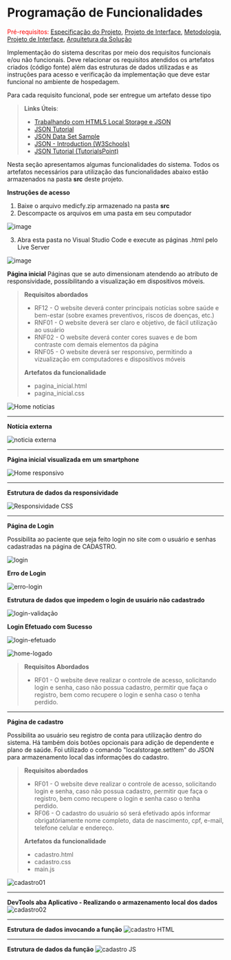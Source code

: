 # Programação de Funcionalidades

<span style="color:red">Pré-requisitos: <a href="2-Especificação do Projeto.md"> Especificação do Projeto</a></span>, <a href="3-Projeto de Interface.md"> Projeto de Interface</a>, <a href="4-Metodologia.md"> Metodologia</a>, <a href="3-Projeto de Interface.md"> Projeto de Interface</a>, <a href="5-Arquitetura da Solução.md"> Arquitetura da Solução</a>

Implementação do sistema descritas por meio dos requisitos funcionais e/ou não funcionais. Deve relacionar os requisitos atendidos os artefatos criados (código fonte) além das estruturas de dados utilizadas e as instruções para acesso e verificação da implementação que deve estar funcional no ambiente de hospedagem.

Para cada requisito funcional, pode ser entregue um artefato desse tipo

> **Links Úteis**:
>
> - [Trabalhando com HTML5 Local Storage e JSON](https://www.devmedia.com.br/trabalhando-com-html5-local-storage-e-json/29045)
> - [JSON Tutorial](https://www.w3resource.com/JSON)
> - [JSON Data Set Sample](https://opensource.adobe.com/Spry/samples/data_region/JSONDataSetSample.html)
> - [JSON - Introduction (W3Schools)](https://www.w3schools.com/js/js_json_intro.asp)
> - [JSON Tutorial (TutorialsPoint)](https://www.tutorialspoint.com/json/index.htm)

Nesta seção apresentamos algumas funcionalidades do sistema. Todos os artefatos necessários para utilização das funcionalidades abaixo estão armazenados na pasta **src** deste projeto.

**Instruções de acesso**
1. Baixe o arquivo medicfy.zip armazenado na pasta **src**
2. Descompacte os arquivos em uma pasta em seu computador

![image](https://github.com/ICEI-PUC-Minas-PMV-ADS/pmv-ads-2023-1-e1-proj-web-t7-medicfy/assets/128761321/2b0d9380-afde-48ca-8d6f-5aad46d52bf1)

3. Abra esta pasta no Visual Studio Code e execute as páginas .html pelo Live Server

![image](https://github.com/ICEI-PUC-Minas-PMV-ADS/pmv-ads-2023-1-e1-proj-web-t7-medicfy/assets/128761321/f4c3ea92-a32a-4ac2-9602-71aeef1d1869)


**Página inicial**
Páginas que se auto dimensionam atendendo ao atributo de responsividade, possibilitando a visualização em dispositivos móveis.

>**Requisitos abordados**
> - RF12 - O website deverá conter principais notícias sobre saúde e bem-estar (sobre exames preventivos, riscos de doenças, etc.)
> - RNF01 - O website deverá ser claro e objetivo, de fácil utilização ao usuário
> - RNF02 - O website deverá conter cores suaves e de bom contraste com demais elementos da página
> - RNF05 - O website deverá ser responsivo, permitindo a vizualização em computadores e dispositivos móveis
>
>  **Artefatos da funcionalidade**
> - pagina_inicial.html
> - pagina_inicial.css

![Home noticias](https://github.com/ICEI-PUC-Minas-PMV-ADS/pmv-ads-2023-1-e1-proj-web-t7-medicfy/assets/128761321/b5cbb2b3-ca91-4a49-99c0-c6d42bd0c59d)
********************************************************************************************************************************************
**Notícia externa**

![noticia externa](https://github.com/ICEI-PUC-Minas-PMV-ADS/pmv-ads-2023-1-e1-proj-web-t7-medicfy/assets/128761321/415b9c67-3474-4a2c-aa00-aa00ff8cdbc9)
********************************************************************************************************************************************
**Página inicial visualizada em um smartphone**

![Home responsivo](https://github.com/ICEI-PUC-Minas-PMV-ADS/pmv-ads-2023-1-e1-proj-web-t7-medicfy/assets/128761321/98148218-237a-4945-a08d-ab1053d7b857)
********************************************************************************************************************************************
**Estrutura de dados da responsividade**

![Responsividade CSS](https://github.com/ICEI-PUC-Minas-PMV-ADS/pmv-ads-2023-1-e1-proj-web-t7-medicfy/assets/128761321/1a59c7f6-7631-4924-b3f6-bb3eba0548d7)
********************************************************************************************************************************************


**Página de Login**

Possibilita ao paciente que seja feito login no site com o usuário e senhas cadastradas na página de CADASTRO.

![login](https://github.com/ICEI-PUC-Minas-PMV-ADS/pmv-ads-2023-1-e1-proj-web-t7-medicfy/assets/126400745/fcd0d2fb-4a4f-49b3-a253-73256d041a24)

**Erro de Login**

![erro-login](https://github.com/ICEI-PUC-Minas-PMV-ADS/pmv-ads-2023-1-e1-proj-web-t7-medicfy/assets/126400745/efdff10d-a26f-4357-93de-de2eae62c9aa)

**Estrutura de dados que impedem o login de usuário não cadastrado**

![login-validação](https://github.com/ICEI-PUC-Minas-PMV-ADS/pmv-ads-2023-1-e1-proj-web-t7-medicfy/assets/128761556/7e675b42-c1ab-40a3-9a41-f0fc084b6505)


**Login Efetuado com Sucesso**

![login-efetuado](https://github.com/ICEI-PUC-Minas-PMV-ADS/pmv-ads-2023-1-e1-proj-web-t7-medicfy/assets/126400745/0cc1363d-2877-4f4a-ab56-b27d9b14d61e)


![home-logado](https://github.com/ICEI-PUC-Minas-PMV-ADS/pmv-ads-2023-1-e1-proj-web-t7-medicfy/assets/126400745/3fb5d7d3-afa2-4f5e-aacb-eb02aa6c6b40)



>**Requisitos Abordados**
> - RF01 - O website deve realizar o controle de acesso, solicitando login e senha, caso não possua cadastro, permitir que faça o registro, bem como recupere o login e senha caso o tenha perdido.

*****************************************************************************************************************************************


**Página de cadastro**

Possibilita ao usuário seu registro de conta para utilização dentro do sistema. Há também dois botões opcionais para adição de dependente e plano de saúde.
Foi utilizado o comando "localstorage.setItem" do JSON para armazenamento local das informações do cadastro.

>**Requisitos abordados** 
> - RF01 - O website deve realizar o controle de acesso, solicitando login e senha, caso não possua cadastro, permitir que faça o registro, bem como recupere o login e senha caso o tenha perdido.
> - RF06 - O cadastro do usuário só será efetivado após informar obrigatóriamente nome completo, data de nascimento, cpf, e-mail, telefone celular e endereço.
>
>**Artefatos da funcionalidade**
> - cadastro.html
> - cadastro.css
> - main.js

![cadastro01](https://github.com/ICEI-PUC-Minas-PMV-ADS/pmv-ads-2023-1-e1-proj-web-t7-medicfy/assets/128761321/3be055c9-5285-49c3-8ad7-f85786a0e4db)
********************************************************************************************************************************************
**DevTools aba Aplicativo - Realizando o armazenamento local dos dados**
![cadastro02](https://github.com/ICEI-PUC-Minas-PMV-ADS/pmv-ads-2023-1-e1-proj-web-t7-medicfy/assets/128761321/9e74c39c-1c35-4642-a66c-6c8967993e15)
********************************************************************************************************************************************
**Estrutura de dados invocando a função**
![cadastro HTML](https://github.com/ICEI-PUC-Minas-PMV-ADS/pmv-ads-2023-1-e1-proj-web-t7-medicfy/assets/128761321/3ca981a6-63ba-4609-9126-75e4a5b012e9)
********************************************************************************************************************************************
**Estrutura de dados da função**
![cadastro JS](https://github.com/ICEI-PUC-Minas-PMV-ADS/pmv-ads-2023-1-e1-proj-web-t7-medicfy/assets/128761321/6cd89df0-84d1-4a8d-8136-f1f7121d2bda)
